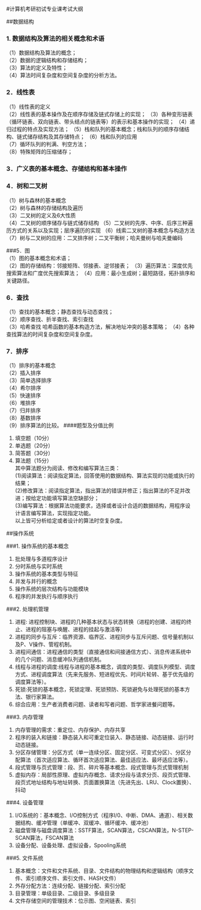 #计算机考研初试专业课考试大纲

##数据结构  
  
### 1. 数据结构及算法的相关概念和术语
  （1）数据结构及算法的概念；    
  （2）数据的逻辑结构和存储结构；   
  （3）算法的定义及特性；   
  （4）算法时间复杂度和空间复杂度的分析方法。
  
### 2．线性表
  （1）线性表的定义   
  （2）线性表的基本操作及在顺序存储及链式存储上的实现；
  （3）各种变形链表（循环链表、双向链表、带头结点的链表等）的表示和基本操作的实现；
  （4）递归过程的特点及实现方法；
  （5）栈和队列的基本概念；栈和队列的顺序存储结构、链式储存结构及其存储特点；
  （6）栈和队列的应用  
  （7）循环队列的判满、判空方法；  
  （8）特殊矩阵的压缩储存； 
  
### 3．广义表的基本概念、存储结构和基本操作
  
### 4．树和二叉树
  （1）树与森林的基本概念  
  （2）树与森林的存储结构及遍历   
  （3）二叉树的定义及6大性质   
  （4）二叉树的顺序储存与链式储存结构
  （5）二叉树的先序、中序、后序三种遍历方式的关系以及实现；层序遍历的实现
  （6）线索二叉树的基本概念与构造方法
  （7）树与二叉树的应用：二叉排序树；二叉平衡树；哈夫曼树与哈夫曼编码         
  
###5．图    
  （1）图的基本概念和术语；   
  （2）图的存储结构：邻接矩阵、邻接表、逆邻接表；
  （3）遍历算法：深度优先搜索算法和广度优先搜索算法；
  （4）应用：最小生成树；最短路径，拓扑排序和关键路径。
  
 ### 6．查找
  （1）查找的基本概念；静态查找与动态查找；   
  （2）顺序查找、折半查找、索引查找   
  （3）哈希查找
  哈希函数的基本构造方法，解决地址冲突的基本策略；
  （4）各种查找算法的时间复杂度和空间复杂度。
  
###  7．排序
  （1）排序的基本概念   
  （2）插入排序   
  （3）简单选择排序   
  （4）希尔排序   
  （5）快速排序   
  （6）堆排序   
  （7）归并排序   
  （8）基数排序   
  （9）排序算法的比较。
  ####题型及分值比例
  1. 填空题（10分）
  2. 单选题（20分）
  3. 简答题（30分）
  4. 算法题（15分）     
  其中算法题分为阅读、修改和编写算法三类：       
  (1)阅读算法：阅读指定算法，回答使用的数据结构、算法实现的功能或执行的结果；      
  (2)修改算法：阅读指定算法，指出算法的错误并修正；指出算法的不足并改进；按给定功能填写算法空缺部分；     
  (3)编写算法：根据算法功能要求，选择或者设计合适的数据结构，用程序设计语言编写算法，实现指定功能。      
  以上皆可分析给定或者设计的算法时空复杂度。

  
  

##操作系统

###1.	操作系统的基本概念 
1)	批处理与多道程序设计
2)	分时系统与实时系统
3)	操作系统的基本类型与特征
4)	并发与并行的概念
5)	操作系统的层次结构与功能模块
6)	程序的并发执行与顺序执行

###2.	处理机管理 
1)	进程: 进程控制块、进程的几种基本状态与状态转换（进程的创建、进程的终止、进程的阻塞与唤醒、进程的挂起与激活等）
2)	进程的同步与互斥：临界资源、临界区、进程同步与互斥问题、信号量机制以及P、V操作、管程机制。
3)	进程间通信：进程通信的类型（直接通信和间接通信方式）、消息传递系统中的几个问题、消息缓冲队列通信机制。
4)	线程与进程的调度:线程与进程的基本概念，调度的类型、调度队列模型、调度方式、进程调度算法（先来先服务、短进程优先、时间片轮转、基于优先级的调度算法等）。
5)	死锁:死锁的基本概念，死锁定理、死锁预防、死锁避免与处理死锁的基本方法、银行家算法。
6)	综合应用：生产者消费者问题、读者和写者问题、哲学家进餐问题等。

###3.	内存管理
1)	内存管理的需求：重定位、内存保护、内存共享
2)	程序的装入和链接：静态装入和可重定位装入、静态链接、动态链接、运行时动态链接。
3)	分区存储管理：分区方式（单一连续分区、固定分区、可变式分区）、分区分配算法（首次适应算法、循环首次适应算法、最佳适应法、最坏适应法等）。
4)	段式管理与页式管理：段、页、碎片等基本概念、段式管理与页式管理机制
5)	虚拟内存：局部性原理、虚拟内存概念、请求分段与请求分页、段页式管理、段页式地址结构与地址转换、页面置换算法（先进先出、LRU、Clock置换）、抖动

###4.	设备管理
1)	I/O系统的：基本概念、I/O控制方式（程序I/0、中断、DMA、通道）、相关数据结构、缓冲管理（单缓冲、双缓冲、循环缓冲、缓冲池）
2)	磁盘管理与磁盘调度算法：SSTF算法，SCAN算法，CSCAN算法，N-STEP-SCAN算法，FSCAN算法
3)	设备分配、设备处理、虚拟设备，Spooling系统

###5.	文件系统
1)	基本概念：文件和文件系统、目录、文件结构的物理结构和逻辑结构（顺序文件、索引顺序文件、索引文件、HASH文件）
2)	外存分配方法：连续分配、链接分配、索引分配
3)	目录管理：单级目录、二级目录、多级目录
4)	文件存储空间的管理技术：位示图、空闲链表、索引
